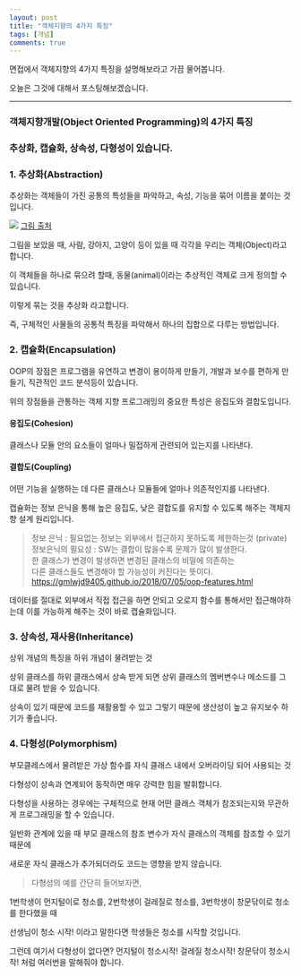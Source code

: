 ```yaml
---
layout: post
title: "객체지향의 4가지 특징"
tags: [개념]
comments: true
---
```


면접에서 객체지향의 4가지 특징을 설명해보라고 가끔 물어봅니다.

오늘은 그것에 대해서 포스팅해보겠습니다. 

---

### 객체지향개발(Object Oriented Programming)의 4가지 특징
### 추상화, 캡슐화, 상속성, 다형성이 있습니다.

### 1. 추상화(Abstraction)

추상화는 객체들이 가진 공통의 특성들을 파악하고, 속성, 기능을 묶어 이름을 붙이는 것입니다.

<img src = "https://img.velog.io/post-images/cyranocoding/6c8e33a0-b22a-11e9-a4ce-730fc6b3757a/oop.png?w=1024">
<a href= "https://velog.io/@cyranocoding/%EA%B0%9D%EC%B2%B4-%EC%A7%80%ED%96%A5-%ED%94%84%EB%A1%9C%EA%B7%B8%EB%9E%98%EB%B0%8DOOP-Object-Oriented-Programming-%EA%B0%9C%EB%85%90-%EB%B0%8F-%ED%99%9C%EC%9A%A9-%EC%A0%95%EB%A6%AC-igjyooyc6c">그림 출처</a>

그림을 보았을 때, 사람, 강아지, 고양이 등이 있을 때 각각을 우리는 객체(Object)라고 합니다.

이 객체들을 하나로 묶으려 할때, 동물(animal)이라는 추상적인 객체로 크게 정의할 수 있습니다.

이렇게 묶는 것을 추상화 라고합니다.

즉, 구체적인 사물들의 공통적 특징을 파악해서 하나의 집합으로 다루는 방법입니다.


### 2. 캡슐화(Encapsulation) 

OOP의 장점은 프로그램을 유연하고 변경이 용이하게 만들기, 개발과 보수를 편하게 만들기, 직관적인 코드 분석등이 있습니다.

위의 장점들을 관통하는 객체 지향 프로그래밍의 중요한 특성은 응집도와 결합도입니다.
#### 응집도(Cohesion)
클래스나 모듈 안의 요소들이 얼마나 밀접하게 관련되어 있는지를 나타낸다.
#### 결합도(Coupling)
어떤 기능을 실행하는 데 다른 클래스나 모듈들에 얼마나 의존적인지를 나타낸다.

캡슐화는 정보 은닉을 통해 높은 응집도, 낮은 결합도를 유지할 수 있도록 해주는 객체지향 설계 원리입니다.

> 정보 은닉 : 필요없는 정보는 외부에서 접근하지 못하도록 제한하는것 (private)<br>
정보은닉의 필요성 : SW는 결합이 많을수록 문제가 많이 발생한다.<br>
한 클래스가 변경이 발생하면 변경된 클래스의 비밀에 의존하는<br>
다른 클래스들도 변경해야 할 가능성이 커진다는 뜻이다.<br>
https://gmlwjd9405.github.io/2018/07/05/oop-features.html

데이터를 절대로 외부에서 직접 접근을 하면 안되고 오로지 함수를 통해서만 접근해야하는데 이를 가능하게 해주는 것이 바로 캡슐화입니다.


### 3. 상속성, 재사용(Inheritance)

상위 개념의 특징을 하위 개념이 물려받는 것

상위 클래스를 하위 클래스에서 상속 받게 되면 상위 클래스의 멤버변수나 메소드를 그대로 물려 받을 수 있습니다.

상속이 있기 때문에 코드를 재활용할 수 있고 그렇기 때문에 생산성이 높고 유지보수 하기가 좋습니다. 

### 4. 다형성(Polymorphism)

부모클레스에서 물려받은 가상 함수를 자식 클래스 내에서 오버라이딩 되어 사용되는 것

다형성이 상속과 연계되어 동작하면 매우 강력한 힘을 발휘합니다.

다형성을 사용하는 경우에는 구체적으로 현재 어떤 클래스 객체가 참조되는지와 무관하게 프로그래밍을 할 수 있습니다.

일반화 관계에 있을 때 부모 클래스의 참조 변수가 자식 클래스의 객체를 참조할 수 있기 때문에

새로운 자식 클래스가 추가되더라도 코드는 영향을 받지 않습니다.

> 다형성의 예를 간단히 들어보자면, 

1번학생이 먼지털이로 청소를, 2번학생이 걸레질로 청소를, 3번학생이 창문닦이로 청소를 한다했을 때

선생님이 청소 시작! 이라고 말한다면 학생들은 청소를 시작할 것입니다.

그런데 여기서 다형성이 없다면? 먼지털이 청소시작! 걸레질 청소시작! 창문닦이 청소시작! 처럼 여러번을 말해줘야 합니다.

